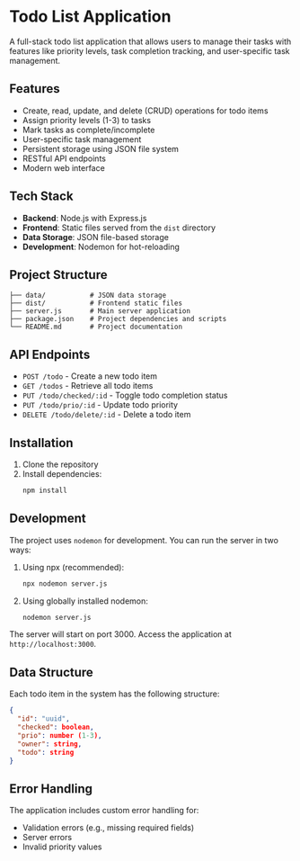 # Todo List Application

A full-stack todo list application that allows users to manage their tasks with features like priority levels, task completion tracking, and user-specific task management.

## Features

- Create, read, update, and delete (CRUD) operations for todo items
- Assign priority levels (1-3) to tasks
- Mark tasks as complete/incomplete
- User-specific task management
- Persistent storage using JSON file system
- RESTful API endpoints
- Modern web interface

## Tech Stack

- **Backend**: Node.js with Express.js
- **Frontend**: Static files served from the `dist` directory
- **Data Storage**: JSON file-based storage
- **Development**: Nodemon for hot-reloading

## Project Structure

```
├── data/           # JSON data storage
├── dist/           # Frontend static files
├── server.js       # Main server application
├── package.json    # Project dependencies and scripts
└── README.md       # Project documentation
```

## API Endpoints

- `POST /todo` - Create a new todo item
- `GET /todos` - Retrieve all todo items
- `PUT /todo/checked/:id` - Toggle todo completion status
- `PUT /todo/prio/:id` - Update todo priority
- `DELETE /todo/delete/:id` - Delete a todo item

## Installation

1. Clone the repository
2. Install dependencies:
   ```bash
   npm install
   ```

## Development

The project uses `nodemon` for development. You can run the server in two ways:

1. Using npx (recommended):
   ```bash
   npx nodemon server.js
   ```

2. Using globally installed nodemon:
   ```bash
   nodemon server.js
   ```

The server will start on port 3000. Access the application at `http://localhost:3000`.

## Data Structure

Each todo item in the system has the following structure:
```json
{
  "id": "uuid",
  "checked": boolean,
  "prio": number (1-3),
  "owner": string,
  "todo": string
}
```

## Error Handling

The application includes custom error handling for:
- Validation errors (e.g., missing required fields)
- Server errors
- Invalid priority values

